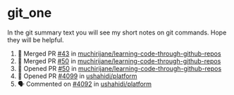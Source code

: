 # git_one
In the git summary text you will see my short notes on git commands. Hope they will be helpful.

<!--START_SECTION:activity-->
1. 🎉 Merged PR [#43](https://github.com/muchirijane/learning-code-through-github-repos/pull/43) in [muchirijane/learning-code-through-github-repos](https://github.com/muchirijane/learning-code-through-github-repos)
2. 🎉 Merged PR [#50](https://github.com/muchirijane/learning-code-through-github-repos/pull/50) in [muchirijane/learning-code-through-github-repos](https://github.com/muchirijane/learning-code-through-github-repos)
3. 💪 Opened PR [#50](https://github.com/muchirijane/learning-code-through-github-repos/pull/50) in [muchirijane/learning-code-through-github-repos](https://github.com/muchirijane/learning-code-through-github-repos)
4. 💪 Opened PR [#4099](https://github.com/ushahidi/platform/pull/4099) in [ushahidi/platform](https://github.com/ushahidi/platform)
5. 🗣 Commented on [#4092](https://github.com/ushahidi/platform/issues/4092) in [ushahidi/platform](https://github.com/ushahidi/platform)
<!--END_SECTION:activity-->

